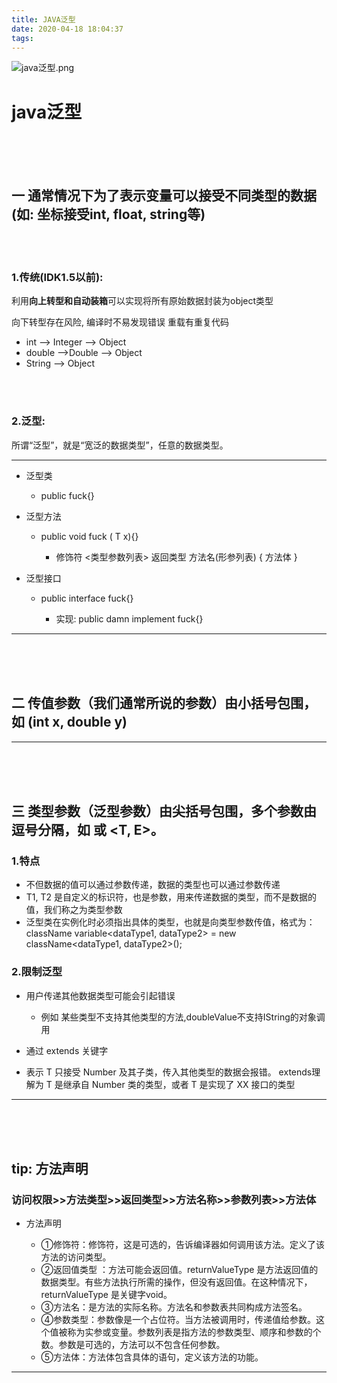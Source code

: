 ```yaml
---
title: JAVA泛型
date: 2020-04-18 18:04:37
tags:
---
```

![java泛型.png](https://i.loli.net/2020/04/18/cPSXt7feylCEALd.png)

# java泛型
<br><br><br>
## 一 通常情况下为了表示变量可以接受不同类型的数据(如: 坐标接受int, float, string等)

<br><br>

### 1.传统(IDK1.5以前):
利用**向上转型和自动装箱**可以实现将所有原始数据封装为object类型

向下转型存在风险, 编译时不易发现错误
重载有重复代码

- int --> Integer --> Object
- double -->Double --> Object
- String --> Object

<br><br>

### 2.泛型:
所谓“泛型”，就是“宽泛的数据类型”，任意的数据类型。

<hr>

- 泛型类

	- public fuck<T>{}

- 泛型方法

	- public  <T> void fuck ( T  x){}

		- 修饰符 <类型参数列表> 返回类型 方法名(形参列表) { 方法体 }

- 泛型接口

	- public interface fuck<T>{}

		- 实现:
public damn<T> implement fuck<T>{}

<hr>
<br><br><br>

## 二 传值参数（我们通常所说的参数）由小括号包围，如 (int x, double y)
<hr>
<br><br><br>

## 三 类型参数（泛型参数）由尖括号包围，多个参数由逗号分隔，如 <T> 或 <T, E>。

###  1.特点

- 不但数据的值可以通过参数传递，数据的类型也可以通过参数传递
- T1, T2 是自定义的标识符，也是参数，用来传递数据的类型，而不是数据的值，我们称之为类型参数
- 泛型类在实例化时必须指出具体的类型，也就是向类型参数传值，格式为：
className variable<dataType1, dataType2> = new className<dataType1, dataType2>();

### 2.限制泛型

- 用户传递其他数据类型可能会引起错误

	- 例如 某些类型不支持其他类型的方法,doubleValue不支持IString的对象调用

- 通过 extends 关键字
- <T extends Number> 表示 T 只接受 Number 及其子类，传入其他类型的数据会报错。
extends理解为 T 是继承自 Number 类的类型，或者 T 是实现了 XX 接口的类型

<hr>
<br><br><br>

## tip: 方法声明

### 访问权限>>方法类型>>返回类型>>方法名称>>参数列表>>方法体

- 方法声明

	- ①修饰符：修饰符，这是可选的，告诉编译器如何调用该方法。定义了该方法的访问类型。
	- ②返回值类型 ：方法可能会返回值。returnValueType 是方法返回值的数据类型。有些方法执行所需的操作，但没有返回值。在这种情况下，returnValueType 是关键字void。
	- ③方法名：是方法的实际名称。方法名和参数表共同构成方法签名。
	- ④参数类型：参数像是一个占位符。当方法被调用时，传递值给参数。这个值被称为实参或变量。参数列表是指方法的参数类型、顺序和参数的个数。参数是可选的，方法可以不包含任何参数。
	- ⑤方法体：方法体包含具体的语句，定义该方法的功能。

<hr>
<br><br><br>
